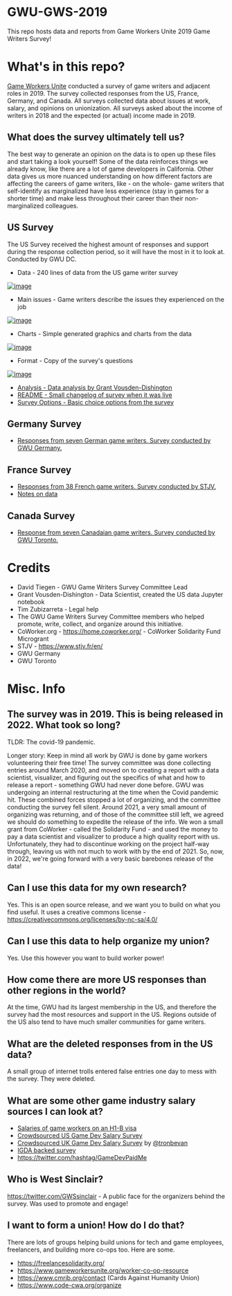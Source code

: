 # GWU-GWS-2019
This repo hosts data and reports from Game Workers Unite 2019 Game Writers Survey!

# What's in this repo?

[Game Workers Unite](https://www.gameworkersunite.org/) conducted a survey of game writers and adjacent roles in 2019. The survey collected responses from the US, France, Germany, and Canada. All surveys collected data about issues at work, salary, and opinions on unionization. All surveys asked about the income of writers in 2018 and the expected (or actual) income made in 2019.

## What does the survey ultimately tell us? 

The best way to generate an opinion on the data is to open up these files and start taking a look yourself! Some of the data reinforces things we already know, like there are a lot of game developers in California. Other data gives us more nuanced understanding on how different factors are affecting the careers of game writers, like - on the whole- game writers that self-identify as marginalized have less experience (stay in games for a shorter time) and make less throughout their career than their non-marginalized colleagues. 

## US Survey

The US Survey received the highest amount of responses and support during the response collection period, so it will have the most in it to look at. Conducted by GWU DC.

- Data - 240 lines of data from the US game writer survey

[![image](https://user-images.githubusercontent.com/104242450/179338042-f058da24-140f-47f3-9d42-fd3de971dbb7.png)](https://github.com/GWUWriterSurvey2019/GWU-GWS-2019/blob/main/GWU%202019%20Game%20Writers%20Survey/United%20States%20Data/GWU%202019%20Game%20Writers%20Survey%20US%20Data.csv)

- Main issues - Game writers describe the issues they experienced on the job

[![image](https://user-images.githubusercontent.com/104242450/179338061-4b1861f4-7690-4377-9aca-004d90780347.png)](https://github.com/GWUWriterSurvey2019/GWU-GWS-2019/blob/main/GWU%202019%20Game%20Writers%20Survey/United%20States%20Data/GWU%202019%20Game%20Writers%20Survey%20US%20-%20What%20are%20the%20main%20issues%20you%20experience%20as%20a%20game%20writer.csv)

- Charts - Simple generated graphics and charts from the data

[![image](https://user-images.githubusercontent.com/104242450/179337989-268046ef-3951-4799-9a9b-c81d095e08c2.png)](https://github.com/GWUWriterSurvey2019/GWU-GWS-2019/blob/main/GWU%202019%20Game%20Writers%20Survey/United%20States%20Data/GWU%202019%20Game%20Writers%20Survey%20US%20-%20Charts.pdf)

- Format - Copy of the survey's questions

[![image](https://user-images.githubusercontent.com/104242450/179338076-a8245bf0-7e1c-4af9-81ab-421f25707d52.png)](https://github.com/GWUWriterSurvey2019/GWU-GWS-2019/blob/main/GWU%202019%20Game%20Writers%20Survey/United%20States%20Data/2019%20GWU%20US%20GAME%20WRITERS%20SURVEY%20FORMAT%20.pdf)

- [Analysis - Data analysis by Grant Vousden-Dishington](https://github.com/GWUWriterSurvey2019/GWU-GWS-2019/blob/main/GWU%202019%20Game%20Writers%20Survey/United%20States%20Data/Analysis.ipynb)
- [README - Small changelog of survey when it was live](https://github.com/GWUWriterSurvey2019/GWU-GWS-2019/blob/main/GWU%202019%20Game%20Writers%20Survey/United%20States%20Data/README.md)
- [Survey Options - Basic choice options from the survey](https://github.com/GWUWriterSurvey2019/GWU-GWS-2019/blob/main/GWU%202019%20Game%20Writers%20Survey/United%20States%20Data/GWU%202019%20Game%20Writers%20Survey%20US%20-%20Survey%20options.csv)

## Germany Survey
- [Responses from seven German game writers. Survey conducted by GWU Germany.](https://github.com/GWUWriterSurvey2019/GWU-GWS-2019/tree/main/GWU%202019%20Game%20Writers%20Survey/Germany%20Data)

## France Survey
- [Responses from 38 French game writers. Survey conducted by STJV.](https://github.com/GWUWriterSurvey2019/GWU-GWS-2019/tree/main/GWU%202019%20Game%20Writers%20Survey/France%20Data)
- [Notes on data](https://github.com/GWUWriterSurvey2019/GWU-GWS-2019/blob/main/GWU%202019%20Game%20Writers%20Survey/France%20Data/GWS2019%20France%20-%20README.txt)

## Canada Survey
- [Response from seven Canadaian game writers. Survey conducted by GWU Toronto.](https://github.com/GWUWriterSurvey2019/GWU-GWS-2019/tree/main/GWU%202019%20Game%20Writers%20Survey/Canada%20Data)

# Credits

- David Tiegen - GWU Game Writers Survey Committee Lead
- Grant Vousden-Dishington - Data Scientist, created the US data Jupyter notebook
- Tim Zubizarreta - Legal help
- The GWU Game Writers Survey Committee members who helped promote, write, collect, and organize around this initiative.
- CoWorker.org - https://home.coworker.org/ - CoWorker Solidarity Fund Microgrant
- STJV - https://www.stjv.fr/en/
- GWU Germany
- GWU Toronto

# Misc. Info

## The survey was in 2019. This is being released in 2022. What took so long?

TLDR: The covid-19 pandemic.

Longer story: Keep in mind all work by GWU is done by game workers volunteering their free time! The survey committee was done collecting entries around March 2020, and moved on to creating a report with a data scientist, visualizer, and figuring out the specifics of what and how to release a report - something GWU had never done before. GWU was undergoing an internal restructuring at the time when the Covid pandemic hit. These combined forces stopped a lot of organizing, and the committee conducting the survey fell silent. Around 2021, a very small amount of organizing was returning, and of those of the committee still left, we agreed we should do something to expedite the release of the info. We won a small grant from CoWorker - called the Solidarity Fund - and used the money to pay a data scientist and visualizer to produce a high quality report with us. Unfortunately, they had to discontinue working on the project half-way through, leaving us with not much to work with by the end of 2021. So, now, in 2022, we're going forward with a very basic barebones release of the data!

## Can I use this data for my own research?

Yes. This is an open source release, and we want you to build on what you find useful. It uses a creative commons license - https://creativecommons.org/licenses/by-nc-sa/4.0/

## Can I use this data to help organize my union?

Yes. Use this however you want to build worker power!

## How come there are more US responses than other regions in the world?

At the time, GWU had its largest membership in the US, and therefore the survey had the most resources and support in the US. Regions outside of the US also tend to have much smaller communities for game writers. 

## What are the deleted responses from in the US data?

A small group of internet trolls entered false entries one day to mess with the survey. They were deleted.

## What are some other game industry salary sources I can look at?

- [Salaries of game workers on an H1-B visa](https://www.loveforgames.com/salary/)
- [Crowdsourced US Game Dev Salary Survey](https://docs.google.com/spreadsheets/d/1cM3_iBGF8IXZfLS5GKvC0-JWh0tS6TVYJJ-HxlguinA/edit#gid=1190884846)
- [Crowdsourced UK Game Dev Salary Survey](https://docs.google.com/spreadsheets/d/1uZF-gfBDHNJE8ebDQUFy49pwrAnCMx8uf6VzNITaOKI/edit#gid=846726335) by [@tronbevan](https://twitter.com/tronbevan)
- [IGDA backed survey](http://www.gameqol.org/igda-qol-survey) 
- https://twitter.com/hashtag/GameDevPaidMe

## Who is West Sinclair?
https://twitter.com/GWSsinclair - A public face for the organizers behind the survey. Was used to promote and engage!

## I want to form a union! How do I do that?

There are lots of groups helping build unions for tech and game employees, freelancers, and building more co-ops too. Here are some.
- https://freelancesolidarity.org/
- https://www.gameworkersunite.org/worker-co-op-resource
- https://www.cmrjb.org/contact (Cards Against Humanity Union)
- https://www.code-cwa.org/organize
